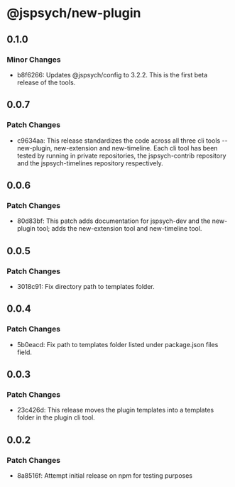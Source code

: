 # @jspsych/new-plugin

## 0.1.0

### Minor Changes

- b8f6266: Updates @jspsych/config to 3.2.2. This is the first beta release of the tools.

## 0.0.7

### Patch Changes

- c9634aa: This release standardizes the code across all three cli tools -- new-plugin, new-extension and new-timeline. Each cli tool has been tested by running in private repositories, the jspsych-contrib repository and the jspsych-timelines repository respectively.

## 0.0.6

### Patch Changes

- 80d83bf: This patch adds documentation for jspsych-dev and the new-plugin tool; adds the new-extension tool and new-timeline tool.

## 0.0.5

### Patch Changes

- 3018c91: Fix directory path to templates folder.

## 0.0.4

### Patch Changes

- 5b0eacd: Fix path to templates folder listed under package.json files field.

## 0.0.3

### Patch Changes

- 23c426d: This release moves the plugin templates into a templates folder in the plugin cli tool.

## 0.0.2

### Patch Changes

- 8a8516f: Attempt initial release on npm for testing purposes
